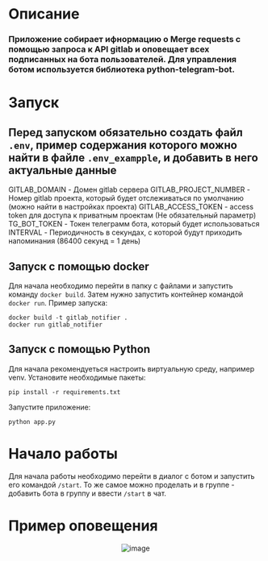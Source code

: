 # Описание
### Приложение собирает ифнормацию о Merge requests с помощью запроса к API gitlab и оповещает всех подписанных на бота пользователей. Для управления ботом используется библиотека python-telegram-bot.
# Запуск
## **Перед запуском обязательно создать файл `.env`, пример содержания которого можно найти в файле `.env_exampple`, и добавить в него актуальные данные**
GITLAB_DOMAIN - Домен gitlab сервера
GITLAB_PROJECT_NUMBER - Номер gitlab проекта, который будет отслеживаться по умолчанию (можно найти в настройках проекта)
GITLAB_ACCESS_TOKEN - access token для доступа к приватным проектам (Не обязательный параметр)
TG_BOT_TOKEN - Токен телеграмм бота, который будет использоваться
INTERVAL - Периодичность в секундах, с которой будут приходить напоминания (86400 секунд = 1 день)
## Запуск с помощью docker
Для начала необходимо перейти в папку с файлами и запустить команду `docker build`. Затем нужно запустить контейнер командой `docker run`.
Пример запуска:
```
docker build -t gitlab_notifier .
docker run gitlab_notifier
```
## Запуск с помощью Python
Для начала рекомендуеться настроить виртуальную среду, например venv.
Установите необходимые пакеты:
```
pip install -r requirements.txt
```
Запустите приложение:
```
python app.py
```
# Начало работы
Для начала работы необходимо перейти в диалог с ботом и запустить его командой `/start`.
То же самое можно проделать и в группе - добавить бота в группу и ввести `/start` в чат.
# Пример оповещения
<center>
  
![image](https://github.com/NaNColor/gitlab_notifier/assets/55803598/4f79f34f-ca67-4064-a4a1-9156e8d184fe)

</center>
